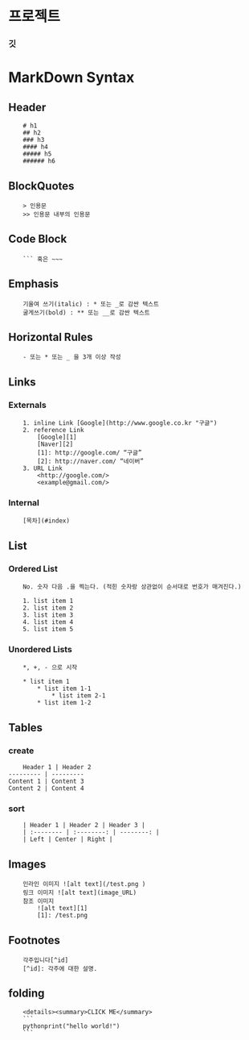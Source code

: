 # 프로젝트

### 깃 
[Publish]: 출판 


<!-- ---
layout: page
title: About
permalink: /about/
---

## Theme Monos
> Simple and lightweight theme for Jekyll

### Features
- Responsive.
- Syntax Highlight
- Most optimized theme for tech blog.
- Lightweight with minimum stylesheet.
- Easy to customize.
- Offers category menu.

### _config.yml
> Code block will look like this.
```yml
highlighter-theme: monokai //you can change your syntax color scheme.
date_format: "%Y-%M-%D" //and date format.
```

### Screenshots
#### Page
![alt text](/public/img/screenshot-1.png)
#### Articles
![alt text](/public/img/screenshot-2.png)
#### Page - Mobile
![alt text](/public/img/screenshot-m1.png)
#### Page - Articles
![alt text](/public/img/screenshot-m2.png) -->

# MarkDown Syntax
## Header 
```
    # h1
    ## h2
    ### h3
    #### h4
    ##### h5
    ###### h6
```

## BlockQuotes
```
    > 인용문
    >> 인용문 내부의 인용문
```

## Code Block
```
    ``` 혹은 ~~~
```
## Emphasis
```
    기울여 쓰기(italic) : * 또는 _로 감싼 텍스트
    굴게쓰기(bold) : ** 또는 __로 감싼 텍스트
```

## Horizontal Rules
```
    - 또는 * 또는 _ 을 3개 이상 작성
```

## Links
### Externals
```
    1. inline Link [Google](http://www.google.co.kr "구글")
    2. reference Link
        [Google][1]
        [Naver][2]
        [1]: http://google.com/ “구글”
        [2]: http://naver.com/ “네이버”
    3. URL Link
        <http://google.com/>
        <example@gmail.com/>
```

### Internal 
```
    [목차](#index)
```

## List
### Ordered List
```
    No. 숫자 다음 .을 찍는다. (적힌 숫자랑 상관없이 순서대로 번호가 매겨진다.)

    1. list item 1
    2. list item 2
    3. list item 3
    4. list item 4
    5. list item 5
```

### Unordered Lists
```
    *, +, - 으로 시작

    * list item 1
        * list item 1-1
            * list item 2-1
        * list item 1-2
```

## Tables

### create
```
    Header 1 | Header 2
--------- | ---------
Content 1 | Content 3
Content 2 | Content 4
```

### sort
```
    | Header 1 | Header 2 | Header 3 |
    | :-------- | :--------: | --------: |
    | Left | Center | Right |
```

## Images

```
    인라인 이미지 ![alt text](/test.png )
    링크 이미지 ![alt text](image_URL)
    참조 이미지
        ![alt text][1]
        [1]: /test.png
```

## Footnotes
```
    각주입니다[^id] 
    [^id]: 각주에 대한 설명.
```

## folding
```
    <details><summary>CLICK ME</summary>
    ```
    pythonprint("hello world!")
    ```
```